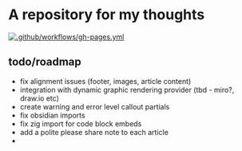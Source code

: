 # A repository for my thoughts
[![.github/workflows/gh-pages.yml](https://github.com/hailelagi/blog/actions/workflows/gh-pages.yml/badge.svg)](https://github.com/hailelagi/blog/actions/workflows/gh-pages.yml)

## todo/roadmap
- fix alignment issues (footer, images, article content)
- integration with dynamic graphic rendering provider (tbd - miro?, draw.io etc)
- create warning and error level callout partials
- fix obsidian imports
- fix zig import for code block embeds
- add a polite please share note to each article
- 
